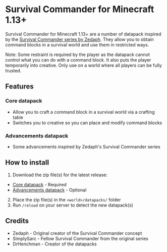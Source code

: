 # Survival Commander for Minecraft 1.13+

Survival Commander for Minecraft 1.13+ are a number of datapack inspired by the [Survival Commander series by Zedaph](https://www.youtube.com/playlist?list=PLaURolsKD_VGoVCadwVdGqAdlWnTwoBdr).
They allow you to obtain command blocks in a survival world and use them in restricted ways.

Note: Some restraint is required by the player as the datapack cannot control what you can do with a command
block. It also puts the player temporarily into creative. Only use on a world where all players can be fully
trusted.

## Features

### Core datapack

* Allow you to craft a command block in a survival world via a crafting table
* Switches you to creative so you can place and modify command blocks

### Advancements datapack

* Some advancements inspired by Zedaph's Survival Commander series

## How to install

1. Download the zip file(s) for the latest release:
  * [Core datapack](https://github.com/DrHenchman/survival-commander/releases/download/v0.2/survival-commander-core.zip) - Required
  * [Advancements datapack](https://github.com/DrHenchman/survival-commander/releases/download/v0.2/survival-commander-advancements.zip) - Optional
2. Place the zip file(s) in the `<world>/datapacks/` folder
3. Run `/reload` on your server to detect the new datapack(s)

## Credits

* Zedaph - Original creator of the Survival Commander concept
* SimplySarc - Fellow Survival Commander from the original series
* DrHenchman - Creator of the datapacks
